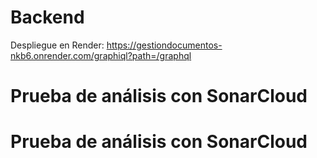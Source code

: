 
# Backend

Despliegue en Render:
https://gestiondocumentos-nkb6.onrender.com/graphiql?path=/graphql
# Prueba de análisis con SonarCloud
# Prueba de análisis con SonarCloud
